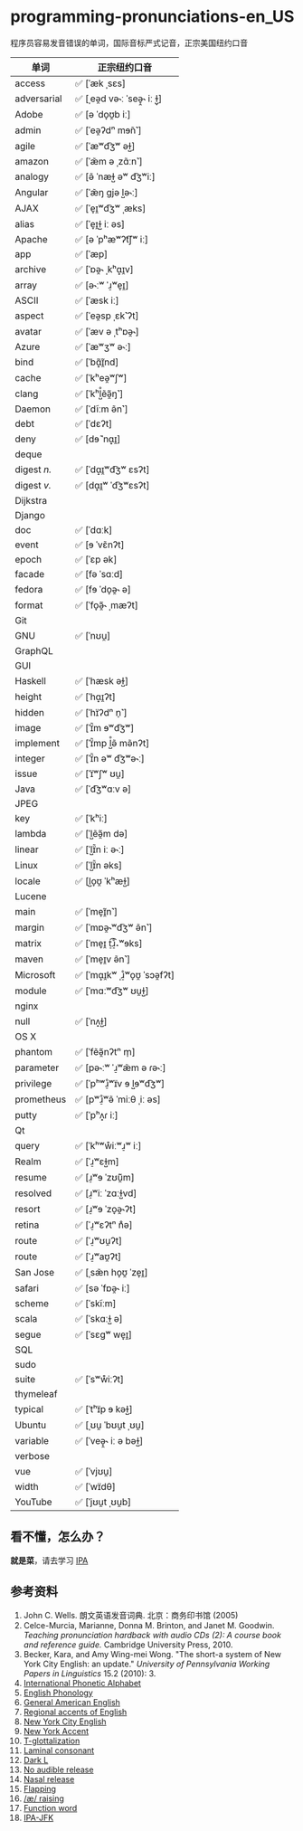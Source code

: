 # programming-pronunciations-en\_US

程序员容易发音错误的单词，国际音标严式记音，正宗美国纽约口音

| 单词 | **正宗纽约口音** |
| ---- | ------- |
| access | ✅ [ˈæk ˌsɛs] |
| adversarial | ✅ [ˌeə̯d və˞ː ˈseə̞̯˞ iː ɫ̺̩] |
| Adobe | ✅ [ə ˈdo̞ʊ̯b iː] |
| admin | ✅ [ˈeə̯ʔdⁿ mɘ̃n˺] |
| agile | ✅ [ˈæʷd͡ʒʷ əɫ̺] |
| amazon | ✅ [ˈæ̃m ə ˌzɑ̃ːn˺] |
| analogy | ✅ [ə̃ ˈnæɫ̺ əʷ d͡ʒʷiː] |
| Angular | ✅ [ˈæ̃ŋ ɡjə l̺ə˞ː] |
| AJAX | ✅ [ˈe̞ɪ̯ʷd͡ʒʷ ˌæks] |
| alias | ✅ [ˈe̞ɪ̯ɫ̺ iː əs] |
| Apache | ✅ [ə ˈpʰæʷʔt͡ʃʷ iː] |
| app | ✅ [ˈæp] |
| archive | ✅ [ˈɒə̯˞ ˌkʰɑ̟ɪ̯v] |
| array | ✅ [ə˞ːʷ ˈɹ̠ʷe̞ɪ̯] |
| ASCII | ✅ [ˈæsk iː] |
| aspect | ✅ [ˈeə̯sp ˌɛk˺ʔt] |
| avatar | ✅ [ˈæv ə ˌtʰɒə̯˞] |
| Azure | ✅ [ˈæʷʒʷ ə˞ː] |
| bind | ✅ [ˈbɑ̟̃ɪ̯̃nd] |
| cache | ✅ [ˈkʰeə̯ʷʃʷ] |
| clang | ✅ [ˈkʰl̺̊ẽə̯̃ŋ˺] |
| Daemon | ✅ [ˈdĩːm ə̃n˺] |
| debt | ✅ [ˈdɛʔt] |
| deny | ✅ [dɘ̃ ˈnɑ̟ɪ̯] |
| deque |  |
| digest _n._ | ✅ [ˈdɑ̟ɪ̯ʷd͡ʒʷ ɛsʔt] |
| digest _v._ | ✅ [dɑ̟ɪ̯ʷ ˈd͡ʒʷɛsʔt] |
| Dijkstra |  |
| Django |  |
| doc | ✅ [ˈdɑːk] |
| event | ✅ [ɘ ˈvɛ̃nʔt] |
| epoch | ✅ [ˈɛp ək] |
| facade | ✅ [fə ˈsɑːd] |
| fedora | ✅ [fɘ ˈdo̞ə̯˞ ə] |
| format | ✅ [ˈfo̞ə̯̃˞ ˌmæʔt] |
| Git |  |
| GNU | ✅ [ˈnʊu̯] |
| GraphQL |  |
| GUI |  |
| Haskell | ✅ [ˈhæsk əɫ̺] |
| height | ✅ [ˈhɑ̟ɪ̯ʔt] |
| hidden | ✅ [ˈhɪ̈ʔdⁿ n̩˺] |
| image | ✅ [ˈɪ̈̃m ɘʷd͡ʒʷ] |
| implement | ✅ [ˈɪ̈̃mp l̺̊ə̃ mə̃nʔt] |
| integer | ✅ [ˈɪ̈̃n əʷ d͡ʒʷə˞ː] |
| issue | ✅ [ˈɪ̈ʷʃʷ ʊu̯] |
| Java | ✅ [ˈd͡ʒʷɑːv ə] |
| JPEG |  |
| key | ✅ [ˈkʰiː] |
| lambda | ✅ [ˈl̺ẽə̯̃m də] |
| linear | ✅ [ˈl̺ɪ̈̃n iː ə˞ː] |
| Linux | ✅ [ˈl̺ɪ̈̃n əks] |
| locale | ✅ [l̺o̞ʊ̯ ˈkʰæɫ̺] |
| Lucene |  |
| main | ✅ [ˈme̞ɪ̯̃n˺] |
| margin | ✅ [ˈmɒə̯˞ʷd͡ʒʷ ə̃n˺] |
| matrix | ✅ [ˈme̞ɪ̯ t̠͡ɹ̠̊˔ʷɘks] |
| maven | ✅ [ˈme̞ɪ̯v ə̃n˺] |
| Microsoft | ✅ [ˈmɑ̟ɪ̯kʷ ˌɹ̠̊ʷo̞ʊ̯ ˈsɔə̯fʔt] |
| module | ✅ [ˈmɑːʷd͡ʒʷ ʊu̯ɫ̺] |
| nginx |  |
| null | ✅ [ˈnʌ̟ɫ̺] |
| OS X |  |
| phantom | ✅ [ˈfẽə̯̃nʔtⁿ m̩] |
| parameter | ✅ [pə˞ːʷ ˈɹ̠ʷæ̃m ə ɾə˞ː] |
| privilege | ✅ [ˈpʰʷɹ̠̊ʷɪ̈v ɘ l̺ɘʷd͡ʒʷ] |
| prometheus | ✅ [pʷɹ̠̊ʷə̃ ˈmiːθ ˌiː əs] |
| putty | ✅ [ˈpʰʌ̟ɾ iː] |
| Qt |  |
| query | ✅ [ˈkʰʷẘiːʷɹ̠ʷ iː] |
| Realm | ✅ [ˈɹ̠ʷɛɫ̺m] |
| resume | ✅ [ɹ̠ʷɘ ˈzʊ̃ũ̯m] |
| resolved | ✅ [ɹ̠ʷiː ˈzɑːɫ̺vd] |
| resort | ✅ [ɹ̠ʷɘ ˈzo̞ə̯˞ʔt] |
| retina | ✅ [ˈɹ̠ʷɛʔtⁿ n̊ə] |
| route | ✅ [ˈɹ̠ʷʊu̯ʔt] |
| route | ✅ [ˈɹ̠ʷaʊ̯ʔt] |
| San Jose | ✅ [ˌsæ̃n ho̞ʊ̯ ˈze̞ɪ̯] |
| safari | ✅ [sə ˈfɒə̯˞ iː] |
| scheme | ✅ [ˈskĩːm] |
| scala | ✅ [ˈskɑːɫ̺ ə] |
| segue | ✅ [ˈsɛɡʷ we̞ɪ̯] |
| SQL |  |
| sudo |  |
| suite | ✅ [ˈsʷẘiːʔt] |
| thymeleaf |  |
| typical | ✅ [ˈtʰɪ̈p ɘ kəɫ̺] |
| Ubuntu | ✅ [ˌʊu̯ ˈbʊu̯t ˌʊu̯] |
| variable | ✅ [ˈveə̞̯˞ iː ə bəɫ̺] |
| verbose |  |
| vue | ✅ [ˈvjʊu̯] |
| width | ✅ [ˈwɪ̈dθ] |
| YouTube | ✅ [ˈjʊu̯t ˌʊu̯b] |


## 看不懂，怎么办？

**就是菜**，请去学习 [IPA](https://en.wikipedia.org/wiki/International_Phonetic_Alphabet)

## 参考资料

1. John C. Wells. 朗文英语发音词典. 北京：商务印书馆 (2005)
1. Celce-Murcia, Marianne, Donna M. Brinton, and Janet M. Goodwin. _Teaching pronunciation hardback with audio CDs (2): A course book and reference guide._ Cambridge University Press, 2010.
1. Becker, Kara, and Amy Wing-mei Wong. "The short-a system of New York City English: an update." _University of Pennsylvania Working Papers in Linguistics_ 15.2 (2010): 3.
1. [International Phonetic Alphabet](https://en.wikipedia.org/wiki/International_Phonetic_Alphabet)
1. [English Phonology](https://en.wikipedia.org/wiki/English_Phonology)
1. [General American English](https://en.wikipedia.org/wiki/General_American_English)
1. [Regional accents of English](https://en.wikipedia.org/wiki/Regional_accents_of_English)
1. [New York City English](https://en.wikipedia.org/wiki/New_York_City_English)
1. [New York Accent](https://en.wikipedia.org/wiki/New_York_accent)
1. [T-glottalization](https://en.wikipedia.org/wiki/T-glottalization)
1. [Laminal consonant](https://en.wikipedia.org/wiki/Laminal_consonant)
1. [Dark L](https://en.wikipedia.org/wiki/Voiced_dental,_alveolar_and_postalveolar_lateral_approximants#Dark_L)
1. [No audible release](https://en.wikipedia.org/wiki/No_audible_release)
1. [Nasal release](https://en.wikipedia.org/wiki/Nasal_release)
1. [Flapping](https://en.wikipedia.org/wiki/Flapping)
1. [/æ/ raising](https://en.wikipedia.org/wiki//%C3%A6/_raising)
1. [Function word](https://en.wikipedia.org/wiki/Function_word)
1. [IPA-JFK](https://github.com/b1f6c1c4/IPA-JFK)
